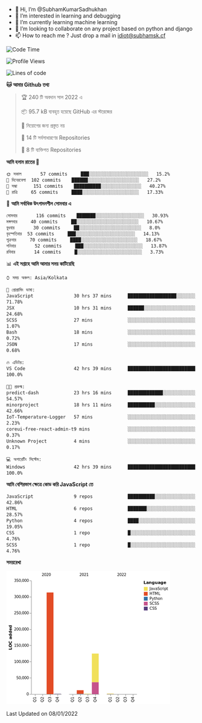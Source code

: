 - 👋 Hi, I’m @SubhamKumarSadhukhan
- 👀 I’m interested in learning and debugging
- 🌱 I’m currently learning machine learning
- 💞️ I’m looking to collaborate on any project based on python and django
- 📫 How to reach me ?
      Just drop a mail in idiot@subhamsk.cf

<!---
SubhamKumarSadhukhan/SubhamKumarSadhukhan is a ✨ special ✨ repository because its `README.md` (this file) appears on your GitHub profile.
You can click the Preview link to take a look at your changes.
--->


<!--START_SECTION:waka-->
![Code Time](http://img.shields.io/badge/Code%20Time-43%20hrs%207%20mins-blue)

![Profile Views](http://img.shields.io/badge/%E0%A6%AA%E0%A7%8D%E0%A6%B0%E0%A7%8B%E0%A6%AB%E0%A6%BE%E0%A6%87%E0%A6%B2%20%E0%A6%A6%E0%A6%B0%E0%A7%8D%E0%A6%B6%E0%A6%A8-73-blue)

![Lines of code](https://img.shields.io/badge/%E0%A6%B9%E0%A7%8D%E0%A6%AF%E0%A6%BE%E0%A6%B2%E0%A7%8B%20%E0%A6%93%E0%A6%AF%E0%A6%BC%E0%A6%BE%E0%A6%B0%E0%A7%8D%E0%A6%B2%E0%A7%8D%E0%A6%A1%20%E0%A6%A5%E0%A7%87%E0%A6%95%E0%A7%87%20%E0%A6%86%E0%A6%AE%E0%A6%BF%20%E0%A6%B2%E0%A6%BF%E0%A6%96%E0%A7%87%E0%A6%9B%E0%A6%BF-453%20Thousand%20%E0%A6%95%E0%A7%8B%E0%A6%A1%E0%A7%87%E0%A6%B0%20%E0%A6%B2%E0%A6%BE%E0%A6%87%E0%A6%A8-blue)

**🐱 আমার Github তথ্য** 

> 🏆 240 টি অবদান সাল 2022 এ
 > 
> 📦 95.7 kB ব্যবহৃত হয়েছে GitHub এর স্টরেজের 
 > 
> 🚫 নিয়োগের জন্য প্রস্তুত নয়
 > 
> 📜 14 টি সর্বসাধারণের Repositories 
 > 
> 🔑 8 টি ব্যক্তিগত Repositories  
 > 
**আমি হলাম রাতের 🦉** 

```text
🌞 সকাল       57 commits     ███░░░░░░░░░░░░░░░░░░░░░░   15.2% 
🌆 দিনেরবেলা  102 commits    ██████░░░░░░░░░░░░░░░░░░░   27.2% 
🌃 সন্ধা      151 commits    ██████████░░░░░░░░░░░░░░░   40.27% 
🌙 রাত্রি     65 commits     ████░░░░░░░░░░░░░░░░░░░░░   17.33%

```
📅 **আমি সর্বাধিক উৎপাদনশীল সোমবার এ** 

```text
সোমবার       116 commits    ███████░░░░░░░░░░░░░░░░░░   30.93% 
মঙ্গলবার     40 commits     ██░░░░░░░░░░░░░░░░░░░░░░░   10.67% 
বুধবার       30 commits     ██░░░░░░░░░░░░░░░░░░░░░░░   8.0% 
বৃহস্পতিবার  53 commits     ███░░░░░░░░░░░░░░░░░░░░░░   14.13% 
শুক্রবার     70 commits     ████░░░░░░░░░░░░░░░░░░░░░   18.67% 
শনিবার       52 commits     ███░░░░░░░░░░░░░░░░░░░░░░   13.87% 
রবিবার       14 commits     █░░░░░░░░░░░░░░░░░░░░░░░░   3.73%

```


📊 **এই সপ্তাহে আমি আমার সময় কাটিয়েছি** 

```text
⌚︎ সময় অঞ্চল: Asia/Kolkata

💬 প্রোগ্রামিং ভাষা: 
JavaScript               30 hrs 37 mins      ██████████████████░░░░░░░   71.78% 
JSX                      10 hrs 31 mins      ██████░░░░░░░░░░░░░░░░░░░   24.68% 
SCSS                     27 mins             ░░░░░░░░░░░░░░░░░░░░░░░░░   1.07% 
Bash                     18 mins             ░░░░░░░░░░░░░░░░░░░░░░░░░   0.72% 
JSON                     17 mins             ░░░░░░░░░░░░░░░░░░░░░░░░░   0.68%

🔥 এডিটর: 
VS Code                  42 hrs 39 mins      █████████████████████████   100.0%

🐱‍💻 প্রকল্ম: 
predict-dash             23 hrs 16 mins      █████████████░░░░░░░░░░░░   54.57% 
minorproject             18 hrs 11 mins      ██████████░░░░░░░░░░░░░░░   42.66% 
IoT-Temperature-Logger   57 mins             ░░░░░░░░░░░░░░░░░░░░░░░░░   2.23% 
coreui-free-react-admin-t9 mins              ░░░░░░░░░░░░░░░░░░░░░░░░░   0.37% 
Unknown Project          4 mins              ░░░░░░░░░░░░░░░░░░░░░░░░░   0.17%

💻 অপারেটিং সিস্টেম: 
Windows                  42 hrs 39 mins      █████████████████████████   100.0%

```

**আমি বেশিরভাগ ক্ষেত্রে কোড করি JavaScript তে** 

```text
JavaScript               9 repos             ██████████░░░░░░░░░░░░░░░   42.86% 
HTML                     6 repos             ███████░░░░░░░░░░░░░░░░░░   28.57% 
Python                   4 repos             ████░░░░░░░░░░░░░░░░░░░░░   19.05% 
CSS                      1 repo              █░░░░░░░░░░░░░░░░░░░░░░░░   4.76% 
SCSS                     1 repo              █░░░░░░░░░░░░░░░░░░░░░░░░   4.76%

```


**সময়রেখা**

![Chart not found](https://raw.githubusercontent.com/SubhamKumarSadhukhan/SubhamKumarSadhukhan/main/charts/bar_graph.png) 


 Last Updated on 08/01/2022
<!--END_SECTION:waka-->
